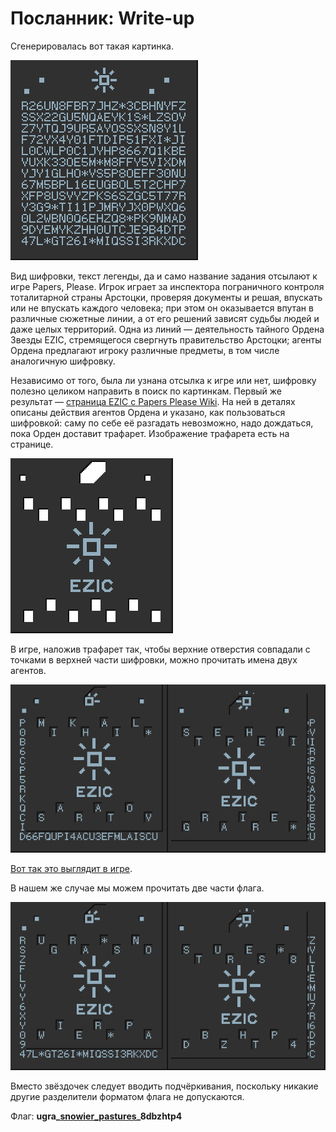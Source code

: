 # Посланник: Write-up

Сгенерировалась вот такая картинка.

![Шифровка](writeup/your-note.png)

Вид шифровки, текст легенды, да и само название задания отсылают к игре Papers, Please. Игрок играет за инспектора пограничного контроля тоталитарной страны Арстоцки, проверяя документы и решая, впускать или не впускать каждого человека; при этом он оказывается впутан в различные сюжетные линии, а от его решений зависят судьбы людей и даже целых территорий. Одна из линий — деятельность тайного Ордена Звезды EZIC, стремящегося свергнуть правительство Арстоцки; агенты Ордена предлагают игроку различные предметы, в том числе аналогичную шифровку.

Независимо от того, была ли узнана отсылка к игре или нет, шифровку полезно целиком направить в поиск по картинкам. Первый же результат — [страница EZIC с Papers Please Wiki](https://papersplease.fandom.com/wiki/EZIC). На ней в деталях описаны действия агентов Ордена и указано, как пользоваться шифровкой: саму по себе её разгадать невозможно, надо дождаться, пока Орден доставит трафарет. Изображение трафарета есть на странице.

![Трафарет](writeup/stencil.png)

В игре, наложив трафарет так, чтобы верхние отверстия совпадали с точками в верхней части шифровки, можно прочитать имена двух агентов.

![Наложение в игре](writeup/overlay-game.png)

[Вот так это выглядит в игре](https://www.youtube.com/watch?v=rjQ6nBEqMFM&t=95s).

В нашем же случае мы можем прочитать две части флага.

![Наложение у нас](writeup/overlay.png)

Вместо звёздочек следует вводить подчёркивания, поскольку никакие другие разделители форматом флага не допускаются.

Флаг: **ugra_[snowier_pastures](https://papersplease.fandom.com/wiki/Obristan)_8dbzhtp4**
